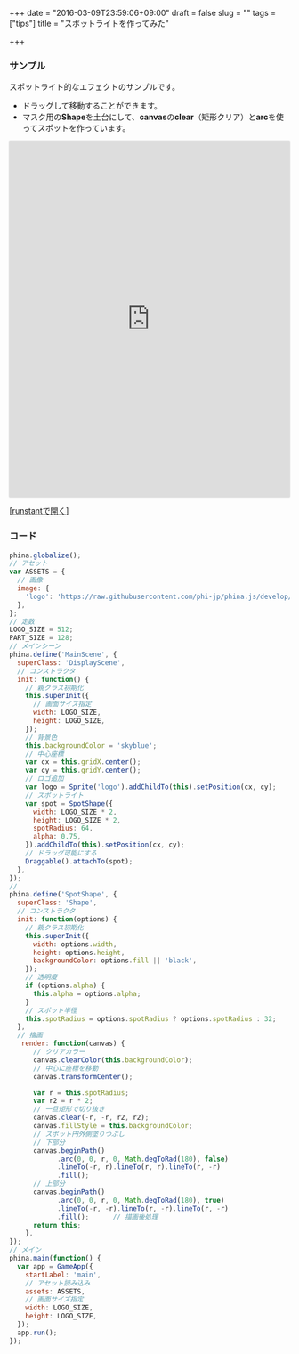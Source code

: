 +++
date = "2016-03-09T23:59:06+09:00"
draft = false
slug = ""
tags = ["tips"]
title = "スポットライトを作ってみた"

+++

### サンプル
スポットライト的なエフェクトのサンプルです。

* ドラッグして移動することができます。
* マスク用の**Shape**を土台にして、**canvas**の**clear**（矩形クリア）と**arc**を使ってスポットを作っています。

<div class='runstant'><iframe src='http://goo.gl/idCD53' width='100%' height='640px' style='border:0px;box-shadow:0px 0px 2px 0px #aaa'></iframe></div>

[[runstantで開く](http://goo.gl/ZrpjNP)]

### コード

```js
phina.globalize();
// アセット
var ASSETS = {
  // 画像
  image: {
    'logo': 'https://raw.githubusercontent.com/phi-jp/phina.js/develop/logo.png',
  },
};
// 定数
LOGO_SIZE = 512;
PART_SIZE = 128;
// メインシーン
phina.define('MainScene', {
  superClass: 'DisplayScene',
  // コンストラクタ
  init: function() {
    // 親クラス初期化
    this.superInit({
      // 画面サイズ指定
      width: LOGO_SIZE,
      height: LOGO_SIZE,
    });
    // 背景色
    this.backgroundColor = 'skyblue';
    // 中心座標
    var cx = this.gridX.center();
    var cy = this.gridY.center();
    // ロゴ追加
    var logo = Sprite('logo').addChildTo(this).setPosition(cx, cy);
    // スポットライト
    var spot = SpotShape({
      width: LOGO_SIZE * 2,
      height: LOGO_SIZE * 2,
      spotRadius: 64,
      alpha: 0.75,
    }).addChildTo(this).setPosition(cx, cy);
    // ドラッグ可能にする
    Draggable().attachTo(spot);
  },
});
//
phina.define('SpotShape', {
  superClass: 'Shape',
  // コンストラクタ 
  init: function(options) {
    // 親クラス初期化
    this.superInit({
      width: options.width,
      height: options.height,
      backgroundColor: options.fill || 'black',
    });
    // 透明度
    if (options.alpha) {
      this.alpha = options.alpha;
    }
    // スポット半径
    this.spotRadius = options.spotRadius ? options.spotRadius : 32;
  },
  // 描画
   render: function(canvas) {
      // クリアカラー
      canvas.clearColor(this.backgroundColor);
      // 中心に座標を移動
      canvas.transformCenter();

      var r = this.spotRadius;
      var r2 = r * 2;
      // 一旦矩形で切り抜き
      canvas.clear(-r, -r, r2, r2);
      canvas.fillStyle = this.backgroundColor;
      // スポット円外側塗りつぶし
      // 下部分
      canvas.beginPath()
            .arc(0, 0, r, 0, Math.degToRad(180), false)
            .lineTo(-r, r).lineTo(r, r).lineTo(r, -r)
            .fill();
      // 上部分
      canvas.beginPath()
            .arc(0, 0, r, 0, Math.degToRad(180), true)
            .lineTo(-r, -r).lineTo(r, -r).lineTo(r, -r)
            .fill();      // 描画後処理
      return this;
    },
});
// メイン
phina.main(function() {
  var app = GameApp({
    startLabel: 'main',
    // アセット読み込み
    assets: ASSETS,
    // 画面サイズ指定
    width: LOGO_SIZE,
    height: LOGO_SIZE,
  });
  app.run();
});
```

